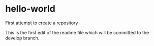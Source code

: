 # hello-world
First attempt to create a repository

This is the first edit of the readme file which will be committed to the develop branch.
